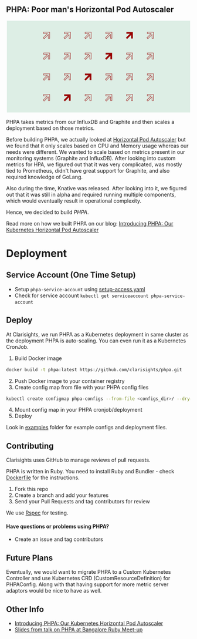 ## PHPA: Poor man's Horizontal Pod Autoscaler

<p align="center">
<img src="./banner.png" height="250">
</p>

PHPA takes metrics from our InfluxDB and Graphite and then scales a deployment based on those metrics.

Before building PHPA, we actually looked at [Horizontal Pod Autoscaler](https://kubernetes.io/docs/tasks/run-application/horizontal-pod-autoscale/) but we found that it only scales based on CPU and Memory usage whereas our needs were different. We wanted to scale based on metrics present in our monitoring systems (Graphite and InfluxDB). After looking into custom metrics for HPA, we figured out that it was very complicated, was mostly tied to Prometheus, didn't have great support for Graphite, and also required knowledge of GoLang.

Also during the time, Knative was released. After looking into it, we figured out that it was still in alpha and required running multiple components, which would eventually result in operational complexity.

Hence, we decided to build *PHPA*.

Read more on how we built PHPA on our blog: [Introducing PHPA: Our Kubernetes Horizontal Pod Autoscaler](https://blog.clarisights.com/introducing-phpa-our-kubernetes-horizontal-pod-autoscaler/)


# Deployment
## Service Account (One Time Setup)
- Setup `phpa-service-account` using [setup-access.yaml](./setup-access.yaml)
- Check for service account `kubectl get serviceaccount phpa-service-account`

## Deploy
At Clarisights, we run PHPA as a Kubernetes deployment in same cluster as the deployment
PHPA is auto-scaling. You can even run it as a Kubernetes CronJob.

1. Build Docker image
```sh
docker build -t phpa:latest https://github.com/clarisights/phpa.git
```
2. Push Docker image to your container registry
3. Create config map from file with your PHPA config files
```sh
kubectl create configmap phpa-configs --from-file <configs_dir>/ --dry-run -o yaml
```
4. Mount config map in your PHPA cronjob/deployment
5. Deploy

Look in [examples](./examples) folder for example configs and deployment files.

## Contributing

Clarisights uses GitHub to manage reviews of pull requests.

PHPA is written in Ruby. You need to install Ruby and Bundler - check [Dockerfile](./Dockerfile) for the instructions.

1. Fork this repo
2. Create a branch and add your features
3. Send your Pull Requests and tag contributors for review

We use [Rspec](https://rspec.info/) for testing.

#### Have questions or problems using PHPA?
- Create an issue and tag contributors

## Future Plans

Eventually, we would want to migrate PHPA to a Custom Kubernetes Controller
and use Kubernetes CRD (CustomResourceDefinition) for PHPAConfig.
Along with that having support for more metric server adaptors would be nice to have as well.

## Other Info
- [Introducing PHPA: Our Kubernetes Horizontal Pod Autoscaler](https://blog.clarisights.com/introducing-phpa-our-kubernetes-horizontal-pod-autoscaler/)
- [Slides from talk on PHPA at Bangalore Ruby Meet-up](https://docs.google.com/presentation/d/1zs-3T3XUiI6GgTaqFHNTbefZ5xaiM8ZJGGNcZ6G0EcU/edit?usp=sharing)
